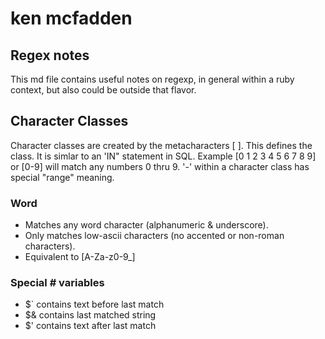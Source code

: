 # ken mcfadden 
## Regex notes
This md file contains useful notes on regexp, in general within a ruby context, but also could be outside that flavor.

## Character Classes
Character classes are created by the metacharacters [ ].  This defines the class.  It is simlar to an 'IN" statement in SQL.
Example [0 1 2 3 4 5 6 7 8 9] or [0-9] will match any numbers 0 thru 9.  '-' within a character class has special "range" meaning.
### Word
- Matches any word character (alphanumeric & underscore). 
- Only matches low-ascii characters (no accented or non-roman characters).
- Equivalent to [A-Za-z0-9_]

### Special # variables
 
- $` contains text before last match
- $& contains last matched string
- $' contains text after last match

